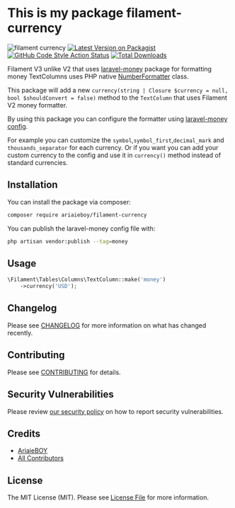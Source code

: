 # This is my package filament-currency
![filament currency](https://banners.beyondco.de/Filament%20Currency.jpeg?theme=dark&packageManager=composer+require&packageName=ariaieboy%2Ffilament-currency&pattern=texture&style=style_2&description=Filament+laravel-money+formatter&md=1&showWatermark=1&fontSize=150px&images=currency-dollar&widths=500&heights=500)
[![Latest Version on Packagist](https://img.shields.io/packagist/v/ariaieboy/filament-currency.svg?style=flat-square)](https://packagist.org/packages/ariaieboy/filament-currency)
[![GitHub Code Style Action Status](https://img.shields.io/github/actions/workflow/status/ariaieboy/filament-currency/fix-php-code-style-issues.yml?branch=main&label=code%20style&style=flat-square)](https://github.com/ariaieboy/filament-currency/actions?query=workflow%3A"Fix+PHP+Code+Styling"+branch%3Amain)
[![Total Downloads](https://img.shields.io/packagist/dt/ariaieboy/filament-currency.svg?style=flat-square)](https://packagist.org/packages/ariaieboy/filament-currency)

Filament V3 unlike V2 that uses [laravel-money](https://github.com/akaunting/laravel-money) package for formatting money TextColumns uses PHP native [NumberFormatter](https://www.php.net/manual/en/class.numberformatter.php) class.

This package will add a new `currency(string | Closure $currency = null, bool $shouldConvert = false)` method to the `TextColumn` that uses Filament V2 money formatter.

By using this package you can configure the formatter using [laravel-money config](https://github.com/akaunting/laravel-money/blob/master/config/money.php).

For example you can customize the `symbol`,`symbol_first`,`decimal_mark` and `thousands_separator` for each currency. Or if you want you can add your custom currency to the config and use it in `currency()` method instead of standard currencies.

## Installation

You can install the package via composer:

```bash
composer require ariaieboy/filament-currency
```

You can publish the laravel-money config file with:

```bash
php artisan vendor:publish --tag=money
```

## Usage

```php
\Filament\Tables\Columns\TextColumn::make('money')
    ->currency('USD');
```

## Changelog

Please see [CHANGELOG](CHANGELOG.md) for more information on what has changed recently.

## Contributing

Please see [CONTRIBUTING](.github/CONTRIBUTING.md) for details.

## Security Vulnerabilities

Please review [our security policy](../../security/policy) on how to report security vulnerabilities.

## Credits

- [AriaieBOY](https://github.com/ariaieboy)
- [All Contributors](../../contributors)

## License

The MIT License (MIT). Please see [License File](LICENSE.md) for more information.
